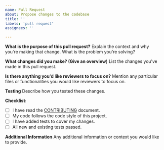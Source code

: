 ```yaml
---
name: Pull Request
about: Propose changes to the codebase
title: ''
labels: 'pull request'
assignees: ''

---
```


**What is the purpose of this pull request?**
Explain the context and why you're making that change. What is the problem you're solving?

**What changes did you make? (Give an overview)**
List the changes you've made in this pull request.

**Is there anything you'd like reviewers to focus on?**
Mention any particular files or functionalities you would like reviewers to focus on.

**Testing**
Describe how you tested these changes.

**Checklist:**

- [ ] I have read the [CONTRIBUTING](CONTRIBUTING.md) document.
- [ ] My code follows the code style of this project.
- [ ] I have added tests to cover my changes.
- [ ] All new and existing tests passed.

**Additional Information**
Any additional information or context you would like to provide.
